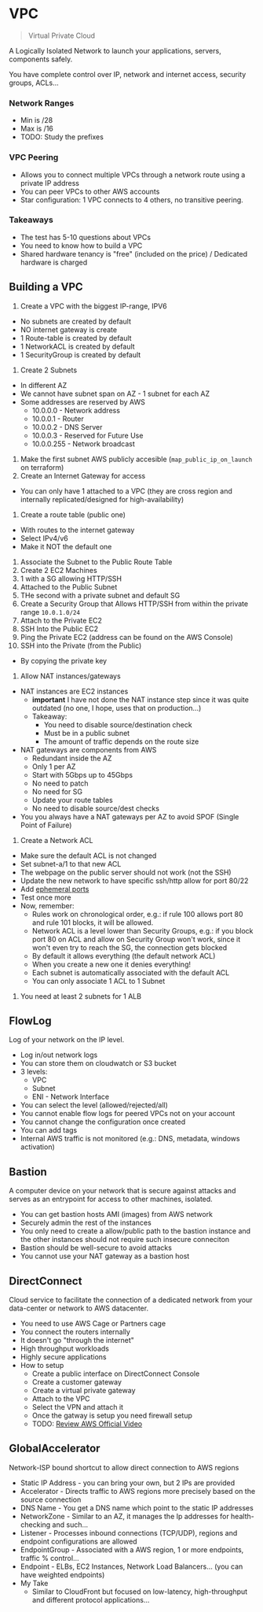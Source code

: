 # VPC
> Virtual Private Cloud

A Logically Isolated Network to launch your applications, servers, components safely.

You have complete control over IP, network and internet access, security groups, ACLs...

### Network Ranges

* Min is /28
* Max is /16
* TODO: Study the prefixes

###  VPC Peering

* Allows you to connect multiple VPCs through a network route using a private IP address
* You can peer VPCs to other AWS accounts
* Star configuration: 1 VPC connects to 4 others, no transitive peering.

### Takeaways

* The test has 5-10 questions about VPCs
* You need to know how to build a VPC
* Shared hardware tenancy is "free" (included on the price) / Dedicated hardware is charged

## Building a VPC

1. Create a VPC with the biggest IP-range, IPV6
  * No subnets are created by default
  * NO internet gateway is create
  * 1 Route-table is created by default
  * 1 NetworkACL is created by default
  * 1 SecurityGroup is created by default
1. Create 2 Subnets
  * In different AZ
  * We cannot have subnet span on AZ - 1 subnet for each AZ
  * Some addresses are reserved by AWS
    * 10.0.0.0 - Network address
    * 10.0.0.1 - Router
    * 10.0.0.2 - DNS Server
    * 10.0.0.3 - Reserved for Future Use
    * 10.0.0.255 - Network broadcast
1. Make the first subnet AWS publicly accesible (`map_public_ip_on_launch` on terraform)
1. Create an Internet Gateway for access
  * You can only have 1 attached to a VPC (they are cross region and internally replicated/designed for high-availability)
1. Create a route table (public one)
  * With routes to the internet gateway
  * Select IPv4/v6
  * Make it NOT the default one
1. Associate the Subnet to the Public Route Table
1. Create 2 EC2 Machines
  1. 1 with a SG allowing HTTP/SSH
  1. Attached to the Public Subnet
  1. THe second with a private subnet and default SG
  1. Create a Security Group that Allows HTTP/SSH from within the private range `10.0.1.0/24`
  1. Attach to the Private EC2
1. SSH Into the Public EC2
1. Ping the Private EC2 (address can be found on the AWS Console)
1. SSH into the Private (from the Public)
  *  By copying the private key
1. Allow NAT instances/gateways
  * NAT instances are EC2 instances
    * **important** I have not done the NAT instance step since it was quite outdated (no one, I hope, uses that on production...)
    * Takeaway:
      * You need to disable source/destination check
      * Must be in a public subnet
      * The amount of traffic depends on the route size
  * NAT gateways are components from AWS
    * Redundant inside the AZ
    * Only 1 per AZ
    * Start with 5Gbps up to 45Gbps
    * No need to patch
    * No need for SG
    * Update your route tables
    * No need to disable source/dest checks
  * You you always have a NAT gateways per AZ to avoid SPOF (Single Point of Failure)
1. Create a Network ACL
  * Make sure the default ACL is not changed
  * Set subnet-a/1 to that new ACL
  * The webpage on the public server should not work (not the SSH)
  * Update the new network to have specific ssh/http allow for port 80/22
  * Add [ephemeral ports](https://en.wikipedia.org/wiki/Ephemeral_port)
  * Test once more
  * Now, remember:
    * Rules work on chronological order, e.g.: if rule 100 allows port 80 and rule 101 blocks, it will be allowed.
    * Network ACL is a level lower than Security Groups, e.g.: if you block port 80 on ACL and allow on Security Group won't work, since it won't even try to reach the SG, the connection gets blocked
    * By default it allows everything (the default network ACL)
    * When you create a new one it denies everything!
    * Each subnet is automatically associated with the default ACL
    * You can only associate 1 ACL to 1 Subnet
1. You need at least 2 subnets for 1 ALB

## FlowLog

Log of your network on the IP level.

* Log in/out network logs
* You can store them on cloudwatch or S3 bucket
* 3 levels:
  * VPC
  * Subnet
  * ENI - Network Interface
* You can select the level (allowed/rejected/all)
* You cannot enable flow logs for peered VPCs not on your account
* You cannot change the configuration once created
* You can add tags
* Internal AWS traffic is not monitored (e.g.: DNS, metadata, windows activation)

## Bastion

A computer device on your network that is secure against attacks and serves as an entrypoint for access to other machines, isolated.

* You can get bastion hosts AMI (images) from AWS network
* Securely admin the rest of the instances
* You only need to create a allow/public path to the bastion instance and the other instances should not require such insecure conneciton
* Bastion should be well-secure to avoid attacks
* You cannot use your NAT gateway as a bastion host

## DirectConnect

Cloud service to facilitate the connection of a dedicated network from your data-center or network to AWS datacenter.

* You need to use AWS Cage or Partners cage
* You connect the routers internally
* It doesn't go "through the internet"
* High throughput workloads
* Highly secure applications
* How to setup
  * Create a public interface on DirectConnect Console
  * Create a customer gateway
  * Create a virtual private gateway
  * Attach to the VPC
  * Select the VPN and attach it
  * Once the gatway is setup you need firewall setup
  * TODO: [Review AWS Official Video](https://www.youtube.com/watch?v=dhpTTT6V1So&feature=youtu.be)

## GlobalAccelerator

Network-ISP bound shortcut to allow direct connection to AWS regions

* Static IP Address - you can bring your own, but 2 IPs are provided
* Accelerator - Directs traffic to AWS regions more precisely based on the source connection
* DNS Name - You get a DNS name which point to the static IP addresses
* NetworkZone - Similar to an AZ, it manages the Ip addresses for health-checking and such...
* Listener - Processes inbound connections (TCP/UDP), regions and endpoint configurations are allowed
* EndpointGroup - Associated with a AWS region, 1 or more endpoints, traffic % control...
* Endpoint - ELBs, EC2 Instances, Network Load Balancers... (you can have weighted endpoints)
* My Take
  * Similar to CloudFront but focused on low-latency, high-throughput and different protocol applications...
